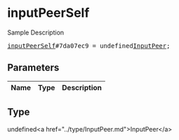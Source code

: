 # inputPeerSelf

Sample Description

<pre>
<a href="../constructor/inputPeerSelf.md">inputPeerSelf</a>#7da07ec9 = undefined<a href="../type/InputPeer.md">InputPeer</a>;
</pre>

## Parameters

| Name | Type | Description |
|------|:----:|-------------|

## Type

undefined&lt;a href=&#34;../type/InputPeer.md&#34;&gt;InputPeer&lt;/a&gt;
